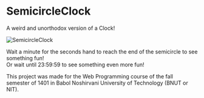 # SemicircleClock
A weird and unorthodox version of a Clock!

![SemicircleClock](https://user-images.githubusercontent.com/107719378/214985523-96e0c60c-3921-4c14-975c-749b75cf7fee.png)

Wait a minute for the seconds hand to reach the end of the semicircle to see something fun!\
Or wait until 23:59:59 to see something even more fun!

This project was made for the Web Programming course of the fall semester of 1401 in Babol Noshirvani University of Technology (BNUT or NIT).
